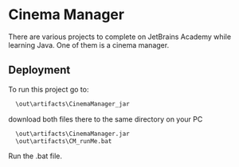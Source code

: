 
# Cinema Manager

There are various projects to complete on JetBrains Academy while learning Java. One of them is a cinema manager.
## Deployment

To run this project go to:

```bash
  \out\artifacts\CinemaManager_jar
```

download both files there to the same directory on your PC

```bash
  \out\artifacts\CinemaManager.jar
  \out\artifacts\CM_runMe.bat
```

Run the .bat file.

